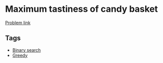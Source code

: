 # Maximum tastiness of candy basket

[Problem link](https://leetcode.com/problems/maximum-tastiness-of-candy-basket/)

## Tags

* [Binary search](/README.md#Binary_search)
* [Greedy](/README.md#Greedy)
